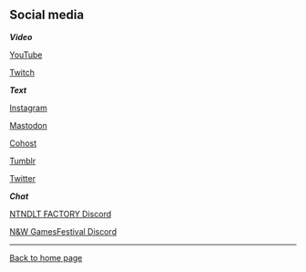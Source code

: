 ## Social media

___Video___

[YouTube](https://www.youtube.com/nintendult)

[Twitch](https://www.twitch.tv/nintendult)

___Text___

[Instagram](https://www.instagram.com/nintendult)

[Mastodon](https://mastodon.social/@Nintendult)

[Cohost](https://cohost.org/nintendult)

[Tumblr](https://blog.nintendult.xyz/)

[Twitter](https://twitter.com/nintendult)


___Chat___

[NTNDLT FACTORY Discord](https://discord.gg/w3YRargKtz)

[N&W GamesFestival Discord](https://discord.gg/MVKSUNpqw2)

----

[Back to home page](/)
